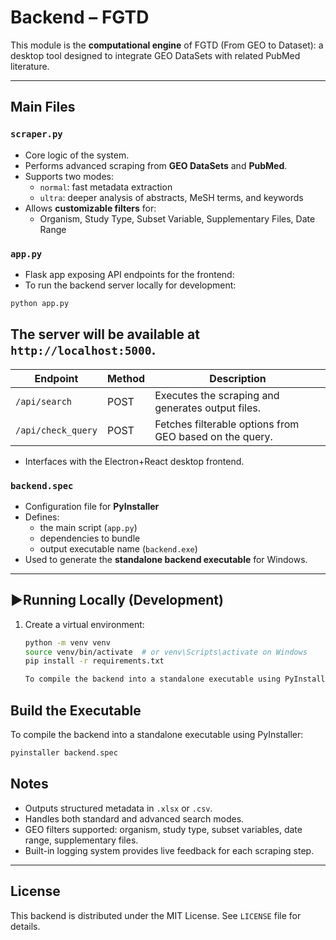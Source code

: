 # Backend – FGTD

This module is the **computational engine** of FGTD (From GEO to Dataset): a desktop tool designed to integrate GEO DataSets with related PubMed literature.

---

## Main Files

### `scraper.py`
- Core logic of the system.
- Performs advanced scraping from **GEO DataSets** and **PubMed**.
- Supports two modes:
  - `normal`: fast metadata extraction
  - `ultra`: deeper analysis of abstracts, MeSH terms, and keywords
- Allows **customizable filters** for:
  - Organism, Study Type, Subset Variable, Supplementary Files, Date Range

### `app.py`
- Flask app exposing API endpoints for the frontend:
- To run the backend server locally for development:

```bash
python app.py
```

The server will be available at `http://localhost:5000`.
- 
| Endpoint            | Method | Description                           |
|---------------------|--------|---------------------------------------|
| `/api/search`       | POST   | Executes the scraping and generates output files. |
| `/api/check_query`  | POST   | Fetches filterable options from GEO based on the query. |
- Interfaces with the Electron+React desktop frontend.

### `backend.spec`
- Configuration file for **PyInstaller**
- Defines:
  - the main script (`app.py`)
  - dependencies to bundle
  - output executable name (`backend.exe`)
- Used to generate the **standalone backend executable** for Windows.

---

## ▶Running Locally (Development)

1. Create a virtual environment:
   ```bash
   python -m venv venv
   source venv/bin/activate  # or venv\Scripts\activate on Windows
   pip install -r requirements.txt

   To compile the backend into a standalone executable using PyInstaller:


## Build the Executable

To compile the backend into a standalone executable using PyInstaller:

```bash
pyinstaller backend.spec
```

## Notes

- Outputs structured metadata in `.xlsx` or `.csv`.
- Handles both standard and advanced search modes.
- GEO filters supported: organism, study type, subset variables, date range, supplementary files.
- Built-in logging system provides live feedback for each scraping step.

---

## License

This backend is distributed under the MIT License. See `LICENSE` file for details.
